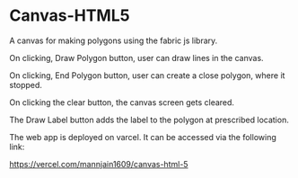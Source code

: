 # Canvas-HTML5

A canvas for making polygons using the fabric js library.

On clicking, Draw Polygon button, user can draw lines in the canvas.

On clicking, End Polygon button, user can create a close polygon, where it stopped.

On clicking the clear button, the canvas screen gets cleared.

The Draw Label button adds the label to the polygon at prescribed location.

The web app is deployed on varcel. It can be accessed via the following link:

https://vercel.com/mannjain1609/canvas-html-5
